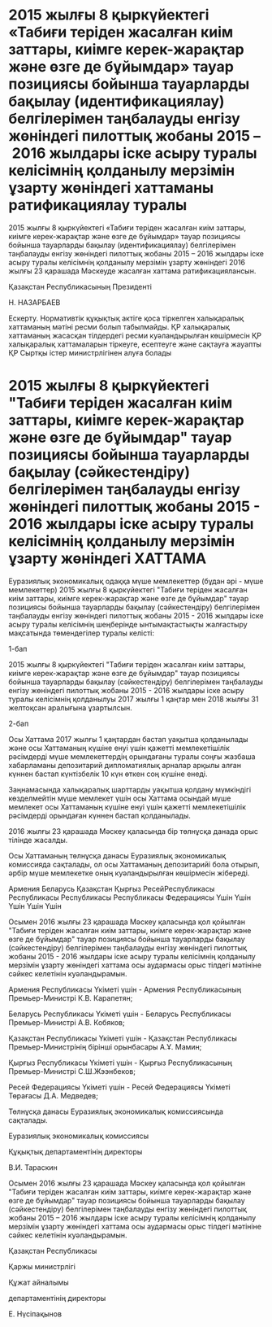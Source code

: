 # 2015 жылғы 8 қыркүйектегі «Табиғи теріден жасалған киім заттары, киімге керек-жарақтар және өзге де бұйымдар» тауар позициясы бойынша тауарларды бақылау (идентификациялау) белгілерімен таңбалауды енгізу жөніндегі пилоттық жобаны 2015 – 2016 жылдары іске асыру туралы   келісімнің    қолданылу   мерзімін   ұзарту  жөніндегі хаттаманы ратификациялау туралы

2015 жылғы 8 қыркүйектегі «Табиғи теріден жасалған киім заттары, киімге керек-жарақтар және өзге де бұйымдар» тауар позициясы бойынша тауарларды бақылау (идентификациялау) белгілерімен таңбалауды енгізу жөніндегі пилоттық жобаны 2015 – 2016 жылдары іске асыру туралы келісімнің қолданылу мерзімін ұзарту жөніндегі 2016 жылғы 23 қарашада Мәскеуде жасалған хаттама ратификациялансын.

Қазақстан Республикасының Президенті

Н. НАЗАРБАЕВ

Ескерту. Нормативтік құқықтық актіге қоса тіркелген халықаралық хаттаманың мәтіні ресми болып табылмайды. ҚР халықаралық хаттаманың жасасқан тілдердегі ресми куәландырылған көшірмесін ҚР халықаралық хаттамаларын тіркеуге, есептеуге және сақтауға жауапты ҚР Сыртқы істер министрлігінен алуға болады

# 2015 жылғы 8 қыркүйектегі "Табиғи теріден жасалған киім заттары, киімге керек-жарақтар және өзге де бұйымдар" тауар позициясы бойынша тауарларды бақылау (сәйкестендіру) белгілерімен таңбалауды енгізу жөніндегі пилоттық жобаны 2015 - 2016 жылдары іске асыру туралы келісімнің қолданылу мерзімін ұзарту жөніндегі ХАТТАМА

Еуразиялық экономикалық одаққа мүше мемлекеттер (бұдан әрі - мүше мемлекеттер) 2015 жылғы 8 қыркүйектегі "Табиғи теріден жасалған киім заттары, киімге керек-жарақтар және өзге де бұйымдар" тауар позициясы бойынша тауарларды бақылау (сәйкестендіру) белгілерімен таңбалауды енгізу жөніндегі пилоттық жобаны 2015 - 2016 жылдары іске асыру туралы келісімнің шеңберінде ынтымақтастықты жалғастыру мақсатында төмендегілер туралы келісті:

1-бап

2015 жылғы 8 қыркүйектегі "Табиғи теріден жасалған киім заттары, киімге керек-жарақтар және өзге де бұйымдар" тауар позициясы бойынша тауарларды бақылау (сәйкестендіру) белгілерімен таңбалауды енгізу жөніндегі пилоттық жобаны 2015 - 2016 жылдары іске асыру туралы келісімнің қолданылуы 2017 жылғы 1 қаңтар мен 2018 жылғы 31 желтоқсан аралығына ұзартылсын.

2-бап

Осы Хаттама 2017 жылғы 1 қаңтардан бастап уақытша қолданылады және осы Хаттаманың күшіне енуі үшін қажетті мемлекетішілік рәсімдерді мүше мемлекеттердің орындағаны туралы соңғы жазбаша хабарламаны депозитарий дипломатиялық арналар арқылы алған күннен бастап күнтізбелік 10 күн өткен соң күшіне енеді.

Заңнамасында халықаралық шарттарды уақытша қолдану мүмкіндігі көзделмейтін мүше мемлекет үшін осы Хаттама осындай мүше мемлекет осы Хаттаманың күшіне енуі үшін қажетті мемлекетішілік рәсімдерді орындаған күннен бастап қолданылады.

2016 жылғы 23 қарашада Мәскеу қаласында бір төлнұсқа данада орыс тілінде жасалды.

Осы Хаттаманың төлнұсқа данасы Еуразиялық экономикалық комиссияда сақталады, ол осы Хаттаманың депозитарийі бола отырып, әрбір мүше мемлекетке оның куәландырылған көшірмесін жібереді.

   Армения         Беларусь        Қазақстан          Қырғыз           РесейРеспубликасы     Республикасы     Республикасы     Республикасы     Федерациясы     Үшін             Үшін            Үшін             Үшін             Үшін

Осымен 2016 жылғы 23 қарашада Мәскеу қаласында қол қойылған "Табиғи теріден жасалған киім заттары, киімге керек-жарақтар және өзге де бұйымдар" тауар позициясы бойынша тауарларды бақылау (сәйкестендіру) белгілерімен таңбалауды енгізу жөніндегі пилоттық жобаны 2015 - 2016 жылдары іске асыру туралы келісімнің қолданылу мерзімін ұзарту жөніндегі хаттама осы аудармасы орыс тілдегі мәтініне сәйкес келетінін куәландырамын.

Армения Республикасы Үкіметі үшін - Армения Республикасының Премьер-Министрі К.В. Карапетян;

Беларусь Республикасы Үкіметі үшін - Беларусь Республикасы Премьер-Министрі А.В. Кобяков;

Қазақстан Республикасы Үкіметі үшін - Қазақстан Республикасы Премьер-Министрінің бірінші орынбасары А.Ұ. Мамин;

Қырғыз Республикасы Үкіметі үшін - Қырғыз Республикасының Премьер-Министрі С.Ш.Жээнбеков;

Ресей Федерациясы Үкіметі үшін - Ресей Федерациясы Үкіметі Төрағасы Д.А. Медведев;

Төлнұсқа данасы Еуразиялық экономикалық комиссиясында сақталады.

Еуразиялық экономикалық комиссиясы

Құқықтық департаментінің директоры

В.И. Тараскин

Осымен 2016 жылғы 23 қарашада Мәскеу қаласында қол қойылған "Табиғи теріден жасалған киім заттары, киімге керек-жарақтар және өзге де бұйымдар" тауар позициясы бойынша тауарларды бақылау (сәйкестендіру) белгілерімен таңбалауды енгізу жөніндегі пилоттық жобаны 2015 – 2016 жылдары іске асыру туралы келісімнің қолданылу мерзімін ұзарту жөніндегі хаттама осы аудармасы орыс тілдегі мәтініне сәйкес келетінін куәландырамын.

Қазақстан Республикасы

Қаржы министрлігі

Құжат айналымы

департаментінің директоры

Е. Нүсіпақынов

